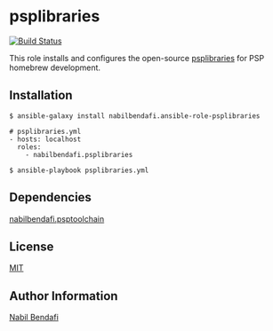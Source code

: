 psplibraries
============

[![Build Status](https://travis-ci.org/nabilbendafi/ansible-role-psplibraries.png?branch=master)](https://travis-ci.org/nabilbendafi/ansible-role-psplibraries)

This role installs and configures the open-source [psplibraries](https://github.com/pspdev/psplibraries) for PSP homebrew development.

Installation
------------

```
$ ansible-galaxy install nabilbendafi.ansible-role-psplibraries 
```

```
# psplibraries.yml
- hosts: localhost
  roles:
    - nabilbendafi.psplibraries
```

```
$ ansible-playbook psplibraries.yml
```

Dependencies
------------

[nabilbendafi.psptoolchain](https://github.com/nabilbendafi/ansible-role-psptoolchain)

License
-------

[MIT](LICENSE.txt)

Author Information
------------------

[Nabil Bendafi](https://github.com/nabilbendafi)
